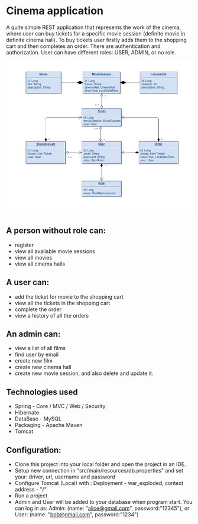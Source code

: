 # Cinema application
A quite simple REST application that represents the work of the cinema, where user can buy tickets for a specific movie session (definite movie in definite cinema hall). To buy tickets user firstly adds them to the shopping cart and then completes an order. There are authentication and authorization. User can have different roles: USER, ADMIN, or no role. 

![pic](Cinema-app.png)

A person without role can:
-
- register
- view all available movie sessions
- view all movies
- view all cinema halls

A user can:
-
- add the ticket for movie to the shopping cart
- view all the tickets in the shopping cart
- complete the order
- view a history of all the orders


An admin can:
- 
- view a list of all films
- find user by email
- create new film
- create new cinema hall
- create new movie session, and also delete and update it.

## **Technologies used**

- Spring - Core / MVC / Web / Security
- Hibernate
- DataBase - MySQL
- Packaging - Apache Maven
- Tomcat

## **Configuration:**

- Сlone this project into your local folder and open the project in an IDE.
- Setup new connection in "src/main/resources/db.properties" and set your: driver, url, username and password
- Configure Tomcat (Local) with : Deployment - war_exploded, context address - "/"
- Run a project
- Admin and User will be added to your database when program start. You can log in as: Admin: (name: "alice@gmail.com", password:"12345"), or
  User: (name: "bob@gmail.com", password:"1234")
